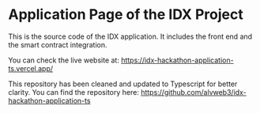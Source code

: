 # Application Page of the IDX Project

This is the source code of the IDX application. It includes the front end and the smart contract integration.

You can check the live website at: https://idx-hackathon-application-ts.vercel.app/

This repository has been cleaned and updated to Typescript for better clarity. You can find the repository here: https://github.com/alvweb3/idx-hackathon-application-ts